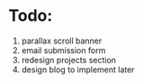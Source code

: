 # Todo:
1. parallax scroll banner
2. email submission form
3. redesign projects section
4. design blog to implement later
